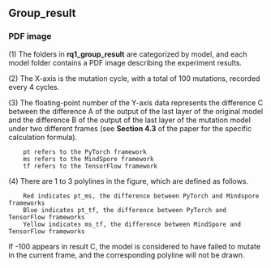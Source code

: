## Group_result

### PDF image

(1) The folders in **rq1_group_result** are categorized by model, and each model folder contains a PDF image describing the experiment results.

(2) The X-axis is the mutation cycle, with a total of 100 mutations, recorded every 4 cycles.

(3) The floating-point number of the Y-axis data represents the difference C between the difference A of the output of the last layer of the original model and the difference B of the output of the last layer of the mutation model under two different frames (see **Section 4.3** of the paper for the specific calculation formula).

        pt refers to the PyTorch framework
        ms refers to the MindSpore framework
        tf refers to the TensorFlow framework

(4) There are 1 to 3 polylines in the figure, which are defined as follows.

        Red indicates pt_ms, the difference between PyTorch and Mindspore frameworks
        Blue indicates pt_tf, the difference between PyTorch and TensorFlow frameworks
        Yellow indicates ms_tf, the difference between MindSpore and TensorFlow frameworks

If -100 appears in result C, the model is considered to have failed to mutate in the current frame, and the corresponding polyline will not be drawn.